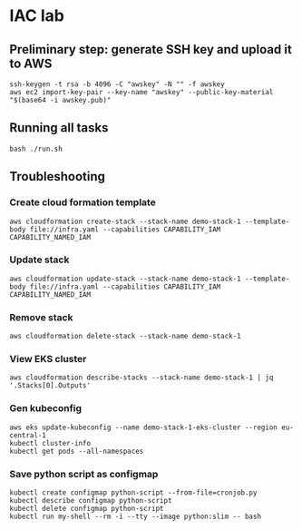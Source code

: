 # IAC lab

## Preliminary step: generate SSH key and upload it to AWS
```
ssh-keygen -t rsa -b 4096 -C "awskey" -N "" -f awskey
aws ec2 import-key-pair --key-name "awskey" --public-key-material "$(base64 -i awskey.pub)"

```

## Running all tasks
```
bash ./run.sh
```

## Troubleshooting

### Create cloud formation template
```
aws cloudformation create-stack --stack-name demo-stack-1 --template-body file://infra.yaml --capabilities CAPABILITY_IAM CAPABILITY_NAMED_IAM
```

### Update stack
```
aws cloudformation update-stack --stack-name demo-stack-1 --template-body file://infra.yaml --capabilities CAPABILITY_IAM CAPABILITY_NAMED_IAM
```

### Remove stack
```
aws cloudformation delete-stack --stack-name demo-stack-1
```

### View EKS cluster
```
aws cloudformation describe-stacks --stack-name demo-stack-1 | jq '.Stacks[0].Outputs'
```

### Gen kubeconfig
```
aws eks update-kubeconfig --name demo-stack-1-eks-cluster --region eu-central-1
kubectl cluster-info
kubectl get pods --all-namespaces
```

### Save python script as configmap
```
kubectl create configmap python-script --from-file=cronjob.py
kubectl describe configmap python-script
kubectl delete configmap python-script
kubectl run my-shell --rm -i --tty --image python:slim -- bash
```
